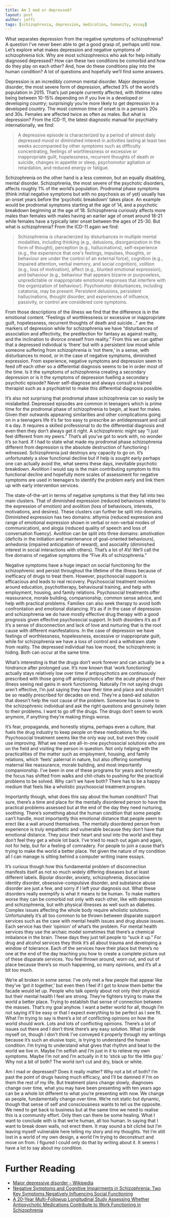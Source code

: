 ```yaml
---
title: Am I mad or depressed?
layout: post
author: jeffi
tags: [schizophrenia, depression, medication, humanity, essay]
---
```


What separates depression from the negative symptoms of schizophrenia? A question I’ve never been able to get a good grasp of, perhaps until now. Let’s explore what makes depression and negative symptoms of schizophrenia tick. Why are most schizophrenics who ask for help initially diagnosed depressed? How can these two conditions be comorbid and how do they play on each other? And, how do these conditions play into the human condition? A lot of questions and hopefully we’ll find some answers.

Depression is an incredibly common mental disorder. Major depressive disorder, the most severe form of depression, affected 3% of the world’s population in 2015. That’s just people currently affected, with lifetime rates being between 10-15% depending on if you live in a developed or developing country; surprisingly you’re more likely to get depression in a developed country. The most common time of onset is in a person’s 20s and 30s. Females are affected twice as often as males. But what is depression? From the ICD-11, the latest diagnostic manual for psychiatry internationally, we find:

> A depressive episode is characterized by a period of almost daily depressed mood or diminished interest in activities lasting at least two weeks accompanied by other symptoms such as difficulty concentrating, feelings of worthlessness or excessive or inappropriate guilt, hopelessness, recurrent thoughts of death or suicide, changes in appetite or sleep, psychomotor agitation or retardation, and reduced energy or fatigue.

Schizophrenia on the other hand is a less common, but an equally disabling, mental disorder. Schizophrenia, the most severe of the psychotic disorders, affects roughly 1% of the world’s population. Prodromal phase symptoms (think initial negative symptoms but with no psychosis as of yet) usually has an onset years before the ‘psychotic breakdown’ takes place. An example would be prodromal symptoms starting at the age of 14, and a psychotic breakdown beginning at the age of 18. Schizophrenia curiously affects more males than females with males having an earlier age of onset around 18-21 while females have a typically later onset between the ages of 25-30. But what is schizophrenia? From the ICD-11 again we find:

> Schizophrenia is characterized by disturbances in multiple mental modalities, including thinking (e.g., delusions, disorganization in the form of thought), perception (e.g., hallucinations), self-experience (e.g., the experience that one's feelings, impulses, thoughts, or behaviour are under the control of an external force), cognition (e.g., impaired attention, verbal memory, and social cognition), volition (e.g., loss of motivation), affect (e.g., blunted emotional expression), and behaviour (e.g., behaviour that appears bizarre or purposeless, unpredictable or inappropriate emotional responses that interfere with the organization of behaviour). Psychomotor disturbances, including catatonia, may be present. Persistent delusions, persistent hallucinations, thought disorder, and experiences of influence, passivity, or control are considered core symptoms.

From those descriptions of the illness we find that the difference is in the emotional content. “Feelings of worthlessness or excessive or inappropriate guilt, hopelessness, recurrent thoughts of death and suicide…” are the markers of depression while for schizophrenia we have “disturbances of association and affectivity, the predilection for fantasy as against reality, and the inclination to divorce oneself from reality.” From this we can gather that a depressed individual is ‘there’ but with a persistent low mood while someone suffering from schizophrenia is ‘not there,’ in a sense, with disturbances to mood, or in the case of negative symptoms, diminished expression. From experience, negative symptoms and depression seem to feed off each other so a differential diagnosis seems to be in order most of the time. Is it the symptoms of schizophrenia creating a secondary depression or is it the symptoms of depression fuelling a secondary psychotic episode? Never self-diagnose and always consult a trained therapist such as a psychiatrist to make this differential diagnosis possible.

It’s also not surprising that prodromal phase schizophrenia can so easily be mislabelled. Depressed episodes are common in teenagers which is prime time for the prodromal phase of schizophrenia to begin, at least for males. Given their outwards appearing similarities and other complications going on in a teenagers life it’s far too easy to prescribe an antidepressant and call it a day. It requires a skilled professional to do the differential diagnosis and even then they don’t always get it right. A schizophrenic might say “I just feel different from my peers.” That’s all you’ve got to work with, no wonder it’s so hard. If I had to state what made my prodromal phase schizophrenia different from depression is the absolute destruction of functioning I witnessed. Schizophrenia just destroys any capacity to go on. It’s unfortunately a slow functional decline but if help is sought early perhaps one can actually avoid the, what seems these days, inevitable psychotic breakdown. Avolition I would say is the main contributing symptom to this functional decline and hopefully more scales of assessment for negative symptoms are used in teenagers to identify the problem early and link them up with early intervention services.

The state-of-the-art in terms of negative symptoms is that they fall into two main clusters. That of diminished expression (reduced behaviours related to the expression of emotion) and avolition (loss of behaviours, interests, motivations, and desires). These clusters can further be split into domains. Diminished expression has two domains: athymia (reduced expression and range of emotional expression shown in verbal or non-verbal modes of communication), and alogia (reduced quality of speech and loss of conversation fluency). Avolition can be split into three domains: amotivation (deficits in the initiation and maintenance of goal-oriented behaviours), anhedonia (impaired anticipation of reward), and asociality (diminished interest in social interactions with others). That’s a lot of A’s! We’ll call the five domains of negative symptoms the “Five A’s of schizophrenia.”

Negative symptoms have a huge impact on social functioning for the schizophrenic and persist throughout the lifetime of the illness because of inefficacy of drugs to treat them. However, psychosocial support is efficacious and leads to real recovery. Psychosocial treatment revolves around education, psychotherapy, behavioural training, and help with employment, housing, and family relations. Psychosocial treatments offer reassurance, morale building, companionship, common sense advice, and help with practical problems. Families can also seek therapy to avoid both confrontation and emotional distancing. It’s as if in the case of depression and schizophrenia we do have mostly effective drug therapy with a good prognosis given effective psychosocial support. In both disorders it’s as if it’s a sense of disconnection and lack of love and nurturing that is the root cause with different manifestations. In the case of depression we have feelings of worthlessness, hopelessness, excessive or inappropriate guilt, while for schizophrenia we have a loss of control and a withdrawn state from reality. The depressed individual has low mood, the schizophrenic is hiding. Both can occur at the same time.

What’s interesting is that the drugs don’t work forever and can actually be a hindrance after prolonged use. It’s now known that ‘work functioning’ actually stays relatively low over time if antipsychotics are continuously prescribed with those going off antipsychotics after the acute phase of their illness seeing real gains in work functioning. Naturally I’m not saying drugs aren’t effective, I’m just saying they have their time and place and shouldn’t be so readily prescribed for decades on end. They’re a band-aid solution that doesn’t help the root cause of the problem. Someone has to come to the schizophrenic individual and ask the right questions and genuinely listen to their problems. I want to go off the drugs. The drugs don’t seem to work anymore, if anything they’re making things worse.

It’s fear, propaganda, and honestly stigma, perhaps even a culture, that fuels the drug industry to keep people on these medications for life. Psychosocial treatment seems like the only way out, but even they could use improving. What we need are all-in-one psychosocial solutions who are on the field and visiting the person in question. Not only helping with the practicalities of the matter such as employment, housing, and family relations, which ‘feels’ paternal in nature, but also offering something maternal like reassurance, morale building, and most importantly companionship. I’ve been in one of these programs for years and honestly the focus has shifted from walks and chit-chats to pushing for the practical problems to be solved. Why can’t we have both? There has to be a happy medium that feels like a wholistic psychosocial treatment program.

Importantly though, what does this say about the human condition? That sure, there’s a time and place for the mentally disordered person to have the practical problems assessed but at the end of the day they need nurturing, soothing. There’s something about the human condition that some people can’t handle, most importantly this emotional distance that people seem to erect like a wall around themselves. The mentally disordered person from experience is truly empathetic and vulnerable because they don’t have that emotional distance. They pour their heart and soul into the world and they don’t feel they get a whole lot back. I’ve tried to reach out again and again, not for help, but for a feeling of comradery. For people to join a cause that’s trying to make the world a better place. Yet given the nature of my condition all I can manage is sitting behind a computer writing inane essays.

It’s curious though how this fundamental problem of disconnection manifests itself as not so much widely differing diseases but at least different labels. Bipolar disorder, anxiety, schizophrenia, dissociative identity disorder, obsessive-compulsive disorder, and substance abuse disorder are just a few, and sorry if I left your diagnosis out. What these disorders really exemplify is what it means to be human. To make matters worse they can be comorbid not only with each other, like with depression and schizophrenia, but with physical illnesses as well such as diabetes. Complex issues affecting the whole body require wholistic solutions. Unfortunately it’s all too common to be thrown between disparate support services such as the case with mental health issues and drug abuse issues. Each service has their ‘opinion’ of what’s the problem. For mental health services they use the archaic model sometimes that there’s a chemical imbalance in the brain. These days they just tell people to “suck it up.” For drug and alcohol services they think it’s all about trauma and developing a window of tolerance. Each of the services have their place but there’s no one at the end of the day teaching you how to create a complete picture out of these disparate services. You feel thrown around, worn out, and out of place because there’s so much happening, so many opinions, and it’s all a bit too much.

We’re all broken in some sense. I’ve only met a few people that appear like they’ve ‘got it together,’ but even then I feel if I got to know them better the facade would let up. People who talk openly about not only their physical but their mental health I feel are strong. They’re fighters trying to make the world a better place. Trying to establish that sense of connection between the masses. That’s my goal anyhow. I want a better world for all, though I’m not saying it’ll be easy or that I expect everything to be perfect as I see fit. What I’m trying to say is there’s a lot of conflicting opinions on how the world should work. Lots and lots of conflicting opinions. There’s a lot of issues out there and I don’t think there’s any easy solution. What I pride myself on, though I don’t think I’ve conveyed it properly through my writings because it’s such an elusive topic, is trying to understand the human condition. I’m trying to understand what gives that rhythm and beat to the world we live in. Maybe I’m selfish and I’m just in it to relieve my own symptoms. Maybe I’m not and I’m actually in it to ‘stick up for the little guy.’ Why not a bit of both? The world isn’t cut and dry, black or white.

Am I mad or depressed? Does it really matter? Why not a bit of both? I’m past the point of drugs having much efficacy, and I’ll be damned if I’m on them the rest of my life. But treatment plans change slowly, diagnoses change over time, what you may have been presenting with ten years ago can be a whole lot different to what you’re presenting with now. We change as people, fundamentally change over time. We’re not static but dynamic, though that sense of self and consciousness wants to tell us the opposite. We need to get back to business but at the same time we need to realise this is a community effort. Only then can there be some healing. What I want to conclude with is that we’re human, all too human. In saying that I want to break down walls, not erect them. It may sound a bit cliché but I’m leaving myself vulnerable here telling my story and my thoughts. Yet I’m still lost in a world of my own design, a world I’m trying to deconstruct and move on from. I figured I could only do that by writing about it. It seems I have a lot to say about my condition.

# Further Reading
* [Major depressive disorder - Wikipedia](https://en.wikipedia.org/wiki/Major_depressive_disorder)
* [Negative Symptoms and Cognitive Impairments in Schizophrenia: Two Key Symptoms Negatively Influencing Social Functioning](https://www.ncbi.nlm.nih.gov/pmc/articles/PMC6015796/)
* [A 20-Year Multi-Followup Longitudinal Study Assessing Whether Antipsychotic Medications Contribute to Work Functioning in Schizophrenia](https://www.ncbi.nlm.nih.gov/pmc/articles/PMC5661946/)
